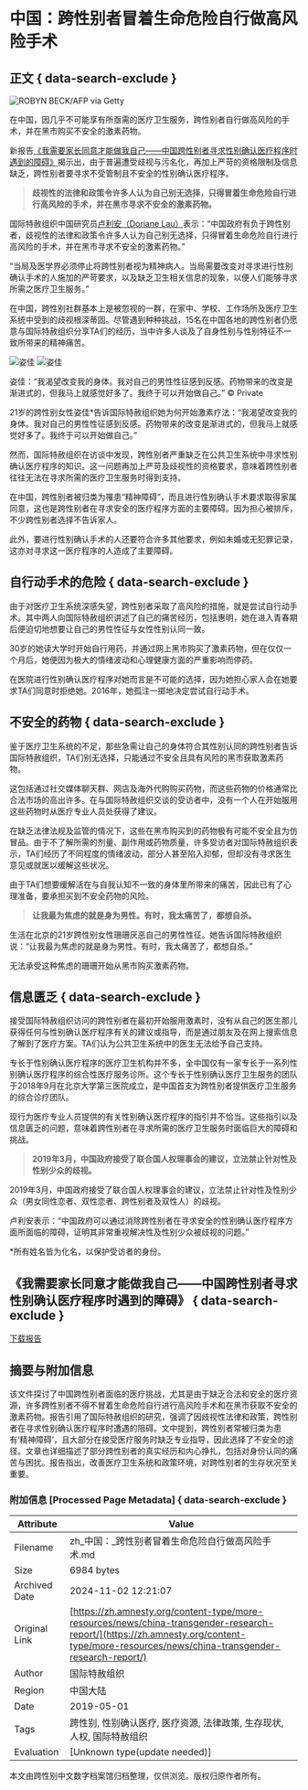 # 中国：跨性别者冒着生命危险自行做高风险手术

## 正文 { data-search-exclude }


![ROBYN BECK/AFP via Getty](https://zh.amnesty.org/wp-content/uploads/2019/05/GettyImages-662116864-e1557472451962.jpg)

在中国，因几乎不可能享有所亟需的医疗卫生服务，跨性别者自行做高风险的手术，并在黑市购买不安全的激素药物。

新报告[《我需要家长同意才能做我自己——中国跨性别者寻求性别确认医疗程序时遇到的障碍》](https://www.amnesty.org/download/Documents/ASA1702692019CHINESE.PDF)揭示出，由于普遍遭受歧视与污名化，再加上严苛的资格限制及信息缺乏，跨性别者要寻求不受管制且不安全的性别确认医疗程序。

> **歧视性的法律和政策令许多人认为自己别无选择，只得冒着生命危险自行进行高风险的手术，并在黑市寻求不安全的激素药物。**

国际特赦组织中国研究员[卢利安（Doriane Lau）](https://twitter.com/dorianelau)表示：“中国政府有负于跨性别者，歧视性的法律和政策令许多人认为自己别无选择，只得冒着生命危险自行进行高风险的手术，并在黑市寻求不安全的激素药物。”

“当局及医学界必须停止将跨性别者视为精神病人。当局需要改变对寻求进行性别确认手术的人施加的严苛要求，以及缺乏卫生相关信息的现象，以便人们能够寻求所需之医疗卫生服务。”

在中国，跨性别社群基本上是被忽视的一群，在家中、学校、工作场所及医疗卫生系统中受到的歧视根深蒂固。尽管遇到种种挑战，15名在中国各地的跨性别者仍愿意与国际特赦组织分享TA们的经历，当中许多人谈及了自身性别与性别特征不一致所带来的精神痛苦。

![姿佳](https://zh.amnesty.org/wp-content/uploads/2019/05/Zijia-1024x444.jpeg)
![姿佳](https://zh.amnesty.org/wp-content/uploads/2019/05/Zijia-1-1280x555.jpeg)

姿佳：“我渴望改变我的身体。我对自己的男性性征感到反感。药物带来的改变是渐进式的，但我马上就感觉好多了。我终于可以开始做自己。” © Private

21岁的跨性别女性姿佳*告诉国际特赦组织她为何开始激素疗法：“我渴望改变我的身体。我对自己的男性性征感到反感。药物带来的改变是渐进式的，但我马上就感觉好多了。我终于可以开始做自己。”

然而，国际特赦组织在访谈中发现，跨性别者严重缺乏在公共卫生系统中寻求性别确认医疗程序的知识。这一问题再加上严苛及歧视性的资格要求，意味着跨性别者往往无法在寻求所需的医疗卫生服务时得到支持。

在中国，跨性别者被归类为罹患“精神障碍”，而且进行性别确认手术要求取得家属同意，这也是跨性别者在寻求安全的医疗程序方面的主要障碍。因为担心被排斥，不少跨性别者选择不告诉家人。

此外，要进行性别确认手术的人还要符合许多其他要求，例如未婚或无犯罪记录，这亦对寻求这一医疗程序的人造成了主要障碍。

## **自行动手术的危险** { data-search-exclude }

由于对医疗卫生系统深感失望，跨性别者采取了高风险的措施，就是尝试自行动手术。其中两人向国际特赦组织讲述了自己的痛苦经历，包括惠明，她在进入青春期后便迫切地想要让自己的男性性征与女性性别认同一致。

30岁的她读大学时开始自行用药，并通过网上黑市购买了激素药物，但在仅仅一个月后，她便因为极大的情绪波动和心理健康方面的严重影响而停药。

在医院进行性别确认医疗程序对她而言是不可能的选择，因为她担心家人会在她要求TA们同意时拒绝她。2016年，她孤注一掷地决定尝试自行动手术。

## **不安全的药物** { data-search-exclude }

鉴于医疗卫生系统的不足，那些急需让自己的身体符合其性别认同的跨性别者告诉国际特赦组织，TA们别无选择，只能通过不安全且具有风险的黑市获取激素药物。

这包括通过社交媒体聊天群、网店及海外代购购买药物，而这些药物的价格通常比合法市场的高出许多。在与国际特赦组织交谈的受访者中，没有一个人在开始服用这些药物时从医疗专业人员处获得了建议。

在缺乏法律法规及监管的情况下，这些在黑市购买到的药物极有可能不安全且为仿冒品。由于不了解所需的剂量、副作用或药物质量，许多受访者对国际特赦组织表示，TA们经历了不同程度的情绪波动，部分人甚至陷入抑郁，但却没有寻求医生意见或就医以缓解这些状况。

由于TA们想要缓解活在与自我认知不一致的身体里所带来的痛苦，因此已有了心理准备，要承担买到不安全药物的风险。

> **让我最为焦虑的就是身为男性。有时，我太痛苦了，都想自杀。**

生活在北京的21岁跨性别女性珊珊厌恶自己的男性性征。她告诉国际特赦组织说：“让我最为焦虑的就是身为男性。有时，我太痛苦了，都想自杀。”

无法承受这种焦虑的珊珊开始从黑市购买激素药物。

## **信息匮乏** { data-search-exclude }

接受国际特赦组织访问的跨性别者在最初开始服用激素时，没有从自己的医生那儿获得任何与性别确认医疗程序有关的建议或指导，而是通过朋友及在网上搜索信息了解到了医疗方案。TA们认为公共卫生系统中的医生无法给予自己支持。

专长于性别确认医疗程序的医疗卫生机构并不多，全中国仅有一家专长于一系列性别确认医疗程序的综合性医疗服务诊所。这个专长于性别确认医疗卫生服务的团队于2018年9月在北京大学第三医院成立，是中国首支为跨性别者提供医疗卫生服务的综合诊疗团队。

现行为医疗专业人员提供的有关性别确认医疗程序的指引并不恰当。这些指引以及信息匮乏的问题，意味着跨性别者在寻求所需的医疗卫生服务时面临巨大的障碍和挑战。

> **2019年3月，中国政府接受了联合国人权理事会的建议，立法禁止针对性及性别少众的歧视。**

2019年3月，中国政府接受了联合国人权理事会的建议，立法禁止针对性及性别少众（男女同性恋者、双性恋者、跨性别者及双性人）的歧视。

卢利安表示：“中国政府可以通过消除跨性别者在寻求安全的性别确认医疗程序方面所面临的障碍，证明其非常重视解决性及性别少众被歧视的问题。”

\*所有姓名皆为化名，以保护受访者的身份。

## 《我需要家长同意才能做我自己——中国跨性别者寻求性别确认医疗程序时遇到的障碍》 { data-search-exclude }

[下载报告](https://www.amnesty.org/download/Documents/ASA1702692019CHINESE.PDF)

## 摘要与附加信息

<!-- tcd_abstract -->
该文件探讨了中国跨性别者面临的医疗挑战，尤其是由于缺乏合法和安全的医疗资源，许多跨性别者不得不冒着生命危险自行进行高风险手术和在黑市获取不安全的激素药物。报告引用了国际特赦组织的研究，强调了因歧视性法律和政策，跨性别者在寻求性别确认医疗程序时遭遇的阻碍。文中提到，跨性别者常被归类为患有‘精神障碍’，且大部分在接受医疗服务时缺乏专业指导，因此选择了不安全的途径。文章也详细描述了部分跨性别者的真实经历和内心挣扎，包括对身份认同的痛苦与困扰。报告指出，改善医疗卫生系统和政策环境，对跨性别者的生存状况至关重要。
<!-- tcd_abstract_end -->

### 附加信息 [Processed Page Metadata] { data-search-exclude }

| Attribute       | Value                                  |
|-----------------|----------------------------------------|
| Filename        | zh_中国：_跨性别者冒着生命危险自行做高风险手术.md                             |
| Size            | 6984 bytes                           |
| Archived Date   | 2024-11-02 12:21:07                             |
| Original Link   | [https://zh.amnesty.org/content-type/more-resources/news/china-transgender-research-report/](https://zh.amnesty.org/content-type/more-resources/news/china-transgender-research-report/)                       |
| Author          | 国际特赦组织                               |
| Region          | 中国大陆                               |
| Date            | 2019-05-01                                 |
| Tags            | 跨性别, 性别确认医疗, 医疗资源, 法律政策, 生存现状, 人权, 国际特赦组织                                 |
| Evaluation            | [Unknown type(update needed)]                                 |
<!-- tcd_table_end -->

本文由跨性别中文数字档案馆归档整理，仅供浏览。版权归原作者所有。
